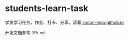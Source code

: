 # students-learn-task

学员学习任务，作业、打卡、分享，请看 [imooc-lego.github.io](https://imooc-lego.github.io/)

开发文档参考 `DEV.md`
